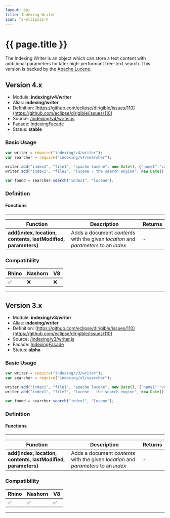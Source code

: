 ```yaml
---
layout: api
title: Indexing Writer
icon: fa-ellipsis-h
---
```


{{ page.title }}
===

The Indexing Writer is an object which can store a text content with additional parameters for later high-performant free-text search. This version is backed by the [Apache Lucene](http://lucene.apache.org/).

Version 4.x
---

- Module: **indexing/v4/writer**
- Alias: **indexing/writer**
- Definition: [https://github.com/eclipse/dirigible/issues/110](https://github.com/eclipse/dirigible/issues/110)
- Source: [/indexing/v4/writer.js](https://github.com/dirigiblelabs/api-indexing/blob/master/indexing/v4/writer.js)
- Facade: [IndexingFacade](https://github.com/eclipse/dirigible/blob/master/api/api-facade/api-indexing/src/main/java/org/eclipse/dirigible/api/v3/indexing/IndexingFacade.java)
- Status: **stable**

### Basic Usage

```javascript
var writer = require("indexing/v4/writer");
var searcher = require("indexing/v4/searcher");

writer.add("index1", "file1", "apache lucene", new Date(), {"name1":"value1"});
writer.add("index1", "file2", "lucene - the search engine", new Date(), {"name2":"value2"});

var found = searcher.search("index1", "lucene");
```

### Definition

#### Functions

---

Function     | Description | Returns
------------ | ----------- | --------
**add(index, location, contents, lastModified, parameters)**   | Adds a document *contents* with the given *location* and *parameters* to an *index* | -


### Compatibility

Rhino | Nashorn | V8
----- | ------- | --------
 ✅  | ❌  | ❌
 
 ---
 
Version 3.x
---

- Module: **indexing/v3/writer**
- Alias: **indexing/writer**
- Definition: [https://github.com/eclipse/dirigible/issues/110](https://github.com/eclipse/dirigible/issues/110)
- Source: [/indexing/v3/writer.js](https://github.com/dirigiblelabs/api-v3-indexing/blob/master/indexing/v3/writer.js)
- Facade: [IndexingFacade](https://github.com/eclipse/dirigible/blob/master/api/api-facade/api-indexing/src/main/java/org/eclipse/dirigible/api/v3/indexing/IndexingFacade.java)
- Status: **alpha**


### Basic Usage

```javascript
var writer = require("indexing/v3/writer");
var searcher = require("indexing/v3/searcher");

writer.add("index1", "file1", "apache lucene", new Date(), {"name1":"value1"});
writer.add("index1", "file2", "lucene - the search engine", new Date(), {"name2":"value2"});

var found = searcher.search("index1", "lucene");
```

### Definition

#### Functions

---

Function     | Description | Returns
------------ | ----------- | --------
**add(index, location, contents, lastModified, parameters)**   | Adds a document *contents* with the given *location* and *parameters* to an *index* | -


### Compatibility

Rhino | Nashorn | V8
----- | ------- | --------
 ✅  | ✅  | ✅
 
 ---
